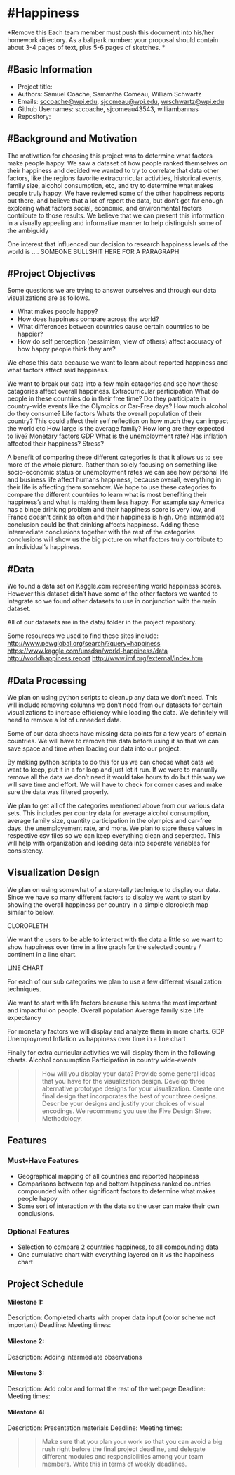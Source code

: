 #Happiness
===
*Remove this
Each team member must push this document into his/her homework directory. As a ballpark number: your proposal should contain about 3-4 pages of text, plus 5-6 pages of sketches.
*

#Basic Information
---
- Project title:
- Authors: Samuel Coache, Samantha Comeau, William Schwartz
- Emails: sccoache@wpi.edu, sjcomeau@wpi.edu, wrschwartz@wpi.edu
- Github Usernames: sccoache, sjcomeau43543, williambannas
- Repository:

#Background and Motivation
---
The motivation for choosing this project was to determine what factors make people happy.  We saw a dataset of how people ranked themselves on their happiness and decided we wanted to try to correlate that data other factors, like the regions favorite extracurricular activities, historical events, family size, alcohol consumption, etc, and try to determine what makes people truly happy.  We have reviewed some of the other happiness reports out there, and believe that a lot of report the data, but don’t got far enough exploring what factors social, economic, and environmental factors contribute to those results. We believe that we can present this information in a visually appealing and informative manner to help distinguish some of the ambiguidy 

One interest that influenced our decision to research happiness levels of the world is …. SOMEONE BULLSHIT HERE FOR A PARAGRAPH

#Project Objectives 
---
Some questions we are trying to answer ourselves and through our data visualizations are as follows.

- What makes people happy? 
- How does happiness compare across the world?
- What differences between countries cause certain countries to be happier?
- How do self perception (pessimism, view of others) affect accuracy of how happy people think they are?

We chose this data because we want to learn about reported happiness and what factors affect said happiness.  

We want to break our data into a few main catagories and see how these catagories affect overall happiness.
Extracurricular participation
What do people in these countries do in their free time?
Do they participate in country-wide events like the Olympics or Car-Free days?
How much alcohol do they consume?
Life factors
Whats the overall population of their country?
This could affect their self reflection on how much they can impact the world etc
How large is the average family?
How long are they expected to live?
Monetary factors
GDP
What is the unemployment rate?
Has inflation affected their happiness? Stress?

A benefit of comparing these different categories is that it allows us to see more of the whole picture.  Rather than solely focusing on something like socio-economic status or unemployment rates we can see how personal life and business life affect humans happiness, because overall, everything in their life is affecting them somehow.  We hope to use these categories to compare the different countries to learn what is most benefiting their happiness’s and what is making them less happy.  For example say America has a binge drinking problem and their happiness score is very low, and France doesn’t drink as often and their happiness is high.  One intermediate conclusion could be that drinking affects happiness.  Adding these intermediate conclusions together with the rest of the categories conclusions will show us the big picture on what factors truly contribute to an individual’s happiness. 

#Data
---
We found a data set on Kaggle.com representing world happiness scores.  However this dataset didn’t have some of the other factors we wanted to integrate so we found other datasets to use in conjunction with the main dataset.

All of our datasets are in the data/ folder in the project repository.

Some resources we used to find these sites include:
http://www.pewglobal.org/search/?query=happiness
https://www.kaggle.com/unsdsn/world-happiness/data
http://worldhappiness.report
http://www.imf.org/external/index.htm

#Data Processing
---
We plan on using python scripts to cleanup any data we don’t need. This will include removing columns we don’t need from our datasets for certain visualizations to increase efficiency while loading the data.  We definitely will need to remove a lot of unneeded data.  

Some of our data sheets have missing data points for a few years of certain countries.  We will have to remove this data before using it so that we can save space and time when loading our data into our project.

By making python scripts to do this for us we can choose what data we want to keep, put it in a for loop and just let it run. If we were to manually remove all the data we don’t need it would take hours to do but this way we will save time and effort.  We will have to check for corner cases and make sure the data was filtered properly.

We plan to get all of the categories mentioned above from our various data sets.  This includes per country data for average alcohol consumption, average family size, quantity participation in the olympics and car-free days,  the unemployement rate, and more.  We plan to store these values in respective csv files so we can keep everything clean and seperated.  This will help with organization and loading data into seperate variables for consistency.

Visualization Design
---
We plan on using somewhat of a story-telly technique to display our data.  Since we have so many different factors to display we want to start by showing the overall happiness per country in a simple cloropleth map similar to below.

CLOROPLETH

We want the users to be able to interact with the data a little so we want to show happiness over time in a line graph for the selected country / continent in a line chart.

LINE CHART

For each of our sub categories we plan to use a few different visualization techniques.

We want to start with life factors because this seems the most important and impactful on people. 
Overall population
Average family size
Life expectancy

For monetary factors we will display and analyze them in more charts.
GDP
Unemployment
Inflation vs happiness over time in a line chart

Finally for extra curricular activities we will display them in the following charts.
Alcohol consumption
Participation in country wide-events




>>How will you display your data? Provide some general ideas that you have for the visualization design. Develop three alternative prototype designs for your visualization. Create one final design that incorporates the best of your three designs. Describe your designs and justify your choices of visual encodings. We recommend you use the Five Design Sheet Methodology.

Features
---
### Must-Have Features

- Geographical mapping of all countries and reported happiness
- Comparisons between top and bottom happiness ranked countries compounded with other significant factors to determine what makes people happy
- Some sort of interaction with the data so the user can make their own conclusions.

### Optional Features
- Selection to compare 2 countries happiness, to all compounding data 
- One cumulative chart with everything layered on it vs the happiness chart


Project Schedule
---

#### Milestone 1: 
Description: Completed charts with proper data input (color scheme not important)
Deadline: 
Meeting times: 
#### Milestone 2: 
Description: Adding intermediate observations
#### Milestone 3: 
Description: Add color and format the rest of the webpage
Deadline: 
Meeting times: 
#### Milestone 4: 
Description: Presentation materials
Deadline: 
Meeting times: 

>>Make sure that you plan your work so that you can avoid a big rush right before the final project deadline, and delegate different modules and responsibilities among your team members. Write this in terms of weekly deadlines.




